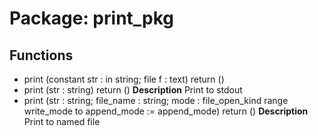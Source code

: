 # Package: print_pkg
## Functions
- print <font id="function_arguments">(constant str : in string; file f : text)</font> <font id="function_return">return ()</font>
- print <font id="function_arguments">(str : string)</font> <font id="function_return">return ()</font>
**Description**
Print to stdout
- print <font id="function_arguments">(str : string;                  file_name : string;
                  mode : file_open_kind range write_mode to append_mode := append_mode)</font> <font id="function_return">return ()</font>
**Description**
Print to named file

